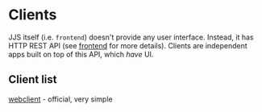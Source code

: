 # Clients

JJS itself (i.e. `frontend`) doesn't provide any user interface. 
Instead, it has HTTP REST API (see [frontend](frontend.md) for more details).
Clients are independent apps built on top of this API, which _have_ UI.

## Client list

[webclient](https://github.com/mikailbag/jjs/tree/master/webclient) - official, very simple